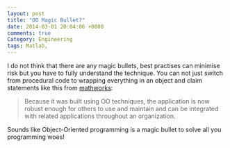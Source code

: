 ```yaml
---
layout: post
title: "OO Magic Bullet?"
date: 2014-03-01 20:04:06 +0000
comments: true
Category: Engineering
tags: Matlab,
---
```


I do not think that there are any magic bullets, best practises can minimise risk but you have to fully understand the technique. You can not just switch from procedural code to wrapping everything in an object and claim statements like this from [mathworks](http://www.mathworks.co.uk/company/newsletters/articles/introduction-to-object-oriented-programming-in-matlab.html):

> Because it was built using OO techniques, the application is now robust enough for others to use and maintain and can be integrated with related applications throughout an organization.

Sounds like Object-Oriented programming is a magic bullet to solve all you programming woes!

